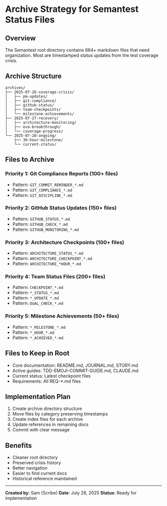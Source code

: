 # Archive Strategy for Semantest Status Files

## Overview
The Semantest root directory contains 664+ markdown files that need organization. Most are timestamped status updates from the test coverage crisis.

## Archive Structure
```
archives/
├── 2025-07-26-coverage-crisis/
│   ├── pm-updates/
│   ├── git-compliance/
│   ├── github-status/
│   ├── team-checkpoints/
│   └── milestone-achievements/
├── 2025-07-27-recovery/
│   ├── architecture-monitoring/
│   ├── eva-breakthrough/
│   └── coverage-progress/
└── 2025-07-28-ongoing/
    ├── 36-hour-milestone/
    └── current-status/
```

## Files to Archive

### Priority 1: Git Compliance Reports (100+ files)
- Pattern: `GIT_COMMIT_REMINDER_*.md`
- Pattern: `GIT_COMPLIANCE_*.md`
- Pattern: `GIT_DISCIPLINE_*.md`

### Priority 2: GitHub Status Updates (150+ files)
- Pattern: `GITHUB_STATUS_*.md`
- Pattern: `GITHUB_CHECK_*.md`
- Pattern: `GITHUB_MONITORING_*.md`

### Priority 3: Architecture Checkpoints (100+ files)
- Pattern: `ARCHITECTURE_STATUS_*.md`
- Pattern: `ARCHITECTURE_CHECKPOINT_*.md`
- Pattern: `ARCHITECTURE_*HOUR_*.md`

### Priority 4: Team Status Files (200+ files)
- Pattern: `CHECKPOINT_*.md`
- Pattern: `*_STATUS_*.md`
- Pattern: `*_UPDATE_*.md`
- Pattern: `DUAL_CHECK_*.md`

### Priority 5: Milestone Achievements (50+ files)
- Pattern: `*_MILESTONE_*.md`
- Pattern: `*_HOUR_*.md`
- Pattern: `*_ACHIEVED_*.md`

## Files to Keep in Root
- Core documentation: README.md, JOURNAL.md, STORY.md
- Active guides: TDD-EMOJI-COMMIT-GUIDE.md, CLAUDE.md
- Current status: Latest checkpoint files
- Requirements: All REQ-*.md files

## Implementation Plan
1. Create archive directory structure
2. Move files by category preserving timestamps
3. Create index files for each archive
4. Update references in remaining docs
5. Commit with clear message

## Benefits
- Cleaner root directory
- Preserved crisis history
- Better navigation
- Easier to find current docs
- Historical reference maintained

---
**Created by**: Sam (Scribe)
**Date**: July 28, 2025
**Status**: Ready for implementation